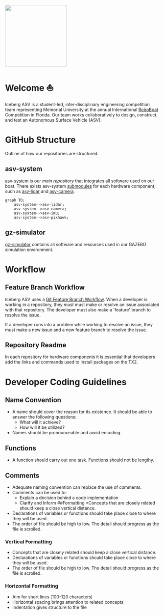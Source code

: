 
<img src="https://user-images.githubusercontent.com/92492605/201941889-f4a18508-506d-4b2e-bd12-ac9e4553c2b9.png" width="200" height="200" />

# Welcome :boat:
Iceberg ASV is a student-led, inter-disciplinary engineering competition team representing Memorial University at the annual International [RoboBoat](https://robonation.org/programs/roboboat/) Competition in Florida. Our team works collaboratively to design, construct, and test an Autonomous Surface Vehicle (ASV). 

# GitHub Structure
Outline of how our repositories are structured.

## asv-system
[asv-system](https://github.com/IcebergASV/asv) is our *main repository* that integrates all software used on our boat. There exists asv-system [submodules](https://www.atlassian.com/git/tutorials/git-submodule) for each hardware component, such as [asv-lidar](https://github.com/IcebergASV/asv-lidar) and [asv-camera](https://github.com/IcebergASV/asv-camera). 

``` mermaid
graph TD;
    asv-system-->asv-lidar;
    asv-system-->asv-camera;
    asv-system-->asv-imu;
    asv-system-->asv-pixhawk;
```

## gz-simulator
[gz-simulator](https://github.com/IcebergASV/gz-simulator) contains all software and resources used in our GAZEBO simulation environment.

# Workflow 
## Feature Branch Workflow
Iceberg ASV uses a [Git Feature Branch Workflow](https://www.atlassian.com/git/tutorials/comparing-workflows/feature-branch-workflow). When a developer is working in a repository, they *must* must make or resolve an issue associated with that repository. The developer must also make a 'feature' branch to resolve the issue. 

If a developer runs into a problem while working to resolve an issue, they must make a new issue and a new feature branch to resolve the issue.

## Repository Readme
In each repository for hardware components it is essential that developers add the links and commands used to install packages on the TX2.

# Developer Coding Guidelines
## Name Convention
* A name should cover the reason for its existence. It should be able to answer the following questions:
    * What will it achieve?
    * How will it be utilized?
* Names should be pronounceable and avoid encoding.
## Functions
* A function should carry out one task. Functions should not be lengthy.
## Comments
* Adequate naming convention can replace the use of comments.
* Comments can be used to: 
    * Explain a decision behind a code implementation
    * Clarify and Inform
##Formatting
*Concepts that are closely related should keep a close vertical
distance.
* Declarations of variables or functions should take place close to
where they will be used.
* The order of file should be high to low. The detail should progress as the file is scrolled.
### Vertical Formatting
* Concepts that are closely related should keep a close vertical
distance.
* Declarations of variables or functions should take place close to
where they will be used.
* The order of file should be high to low. The detail should progress as the file is scrolled.
### Horizontal Formatting 
* Aim for short lines (100-120 characters)
* Horizontal spacing brings attention to related concepts
* Indentation gives structure to the file

